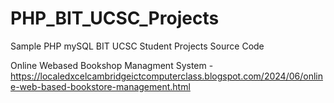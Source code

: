 # PHP_BIT_UCSC_Projects
Sample PHP mySQL BIT UCSC Student Projects Source Code

Online Webased Bookshop Managment System - https://localedxcelcambridgeictcomputerclass.blogspot.com/2024/06/online-web-based-bookstore-management.html

